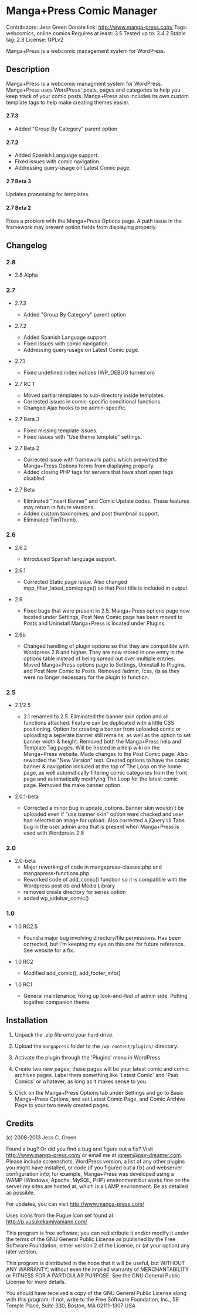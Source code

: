 # Manga+Press Comic Manager
Contributors: Jess Green
Donate link: http://www.manga-press.com/
Tags: webcomics, online comics
Requires at least: 3.5
Tested up to: 3.4.2
Stable tag: 2.8
License: GPLv2

Manga+Press is a webcomic management system for WordPress.

## Description

Manga+Press is a webcomic managment system for WordPress. Manga+Press uses WordPress' posts, pages and categories to help you 
keep track of your comic posts. Manga+Press also includes its own custom template tags to help make creating themes easier.

#### 2.7.3
   * Added "Group By Category" parent option

#### 2.7.2
   * Added Spanish Language support. 
   * Fixed issues with comic navigation.
   * Addressing query-usage on Latest Comic page.

#### 2.7 Beta 3
Updates processing for templates.

#### 2.7 Beta 2
Fixes a problem with the Manga+Press Options page. A path issue in the framework may prevent option fields from displaying properly.


## Changelog
### 2.8
   * 2.8 Alpha

### 2.7
   * 2.7.3
      * Added "Group By Category" parent option

   * 2.7.2
      * Added Spanish Language support
      * Fixed issues with comic navigation.
      * Addressing query-usage on Latest Comic page.

   * 2.7.1
      * Fixed undefined index notices (WP_DEBUG turned on)

   * 2.7 RC 1
     * Moved partial templates to sub-directory inside templates.
     * Corrected issues in comic-specific conditional functions.
     * Changed Ajax hooks to be admin-specific.

   * 2.7 Beta 3
     * Fixed missing template issues.
     * Fixed issues with "Use theme template" settings.

   * 2.7 Beta 2
     * Corrected issue with framework paths which prevented the Manga+Press Options forms from displaying properly.
     * Added closing PHP tags for servers that have short open tags disabled.

   * 2.7 Beta
     * Eliminated "Insert Banner" and Comic Update codes. These features may return in future versions.
     * Added custom taxonomies, and post thumbnail support.
     * Eliminated TimThumb.

### 2.6

   * 2.6.2
     * Introduced Spanish language support.

   * 2.6.1
     * Corrected Static page issue. Also changed mpp_filter_latest_comicpage() so that Post title is included in output.

   * 2.6
     * Fixed bugs that were present in 2.5. Manga+Press options page now located under Settings, Post New Comic page has been 
moved to Posts and Uninstall Manga+Press is located under Plugins.

   * 2.6b
     * Changed handling of plugin options so that they are compatible with Wordpress 2.8 and higher. They are now stored in one 
entry in the options table instead of being spread out over multiple entries. Moved Manga+Press options page to Settings, 
Uninstall to Plugins, and Post New Comic to Posts. Removed /admin, /css, /js as they were no longer necessary for the plugin to 
function.

### 2.5

   * 2.1/2.5
     * 2.1 renamed to 2.5. Eliminated the banner skin option and all functions attached. Feature can be duplicated with a little 
CSS positioning. Option for creating a banner from uploaded comic or uploading a seperate banner still remains, as well as the 
option to set banner width & height. Removed both the Manga+Press help and Template Tag pages. Will be hosted in a help wiki on 
the Manga+Press website. Made changes to the Post Comic page. Also reworded the "New Version" text. Created options to have the 
comic banner & navigation included at the top of The Loop on the home page, as well automatically filtering comic categories from 
the front page and automatically modifying The Loop for the latest comic page. Removed the make banner option.

   * 2.0.1-beta
     * Corrected a minor bug in update_options. Banner skin wouldn't be uploaded even if "use banner skin" option were checked and 
user had selected an image for upload. Also corrected a jQuery UI Tabs bug in the user admin area that is present when Manga+Press 
is used with Wordpress 2.8

### 2.0

   * 2.0-beta
     * Major reworking of code in mangapress-classes.php and mangapress-functions.php
     * Reworked code of add_comic() function so it is compatible with the Wordpress post db and Media Library
     * removed create directory for series option
     * added wp_sidebar_comic()

### 1.0

   * 1.0 RC2.5
     * Found a major bug involving directory/file permissions. Has been corrected, but I'm keeping my eye on this one for future 
reference. See website for a fix.

   * 1.0 RC2
     * Modified add_comic(), add_footer_info()

   * 1.0 RC1
     * General maintenance, fixing up look-and-feel of admin side. Putting together companion theme.

## Installation

1. Unpack the .zip file onto your hard drive.

2. Upload the `mangapress` folder to the `/wp-content/plugins/` directory.

3. Activate the plugin through the 'Plugins' menu in WordPress

4. Create two new pages; these pages will be your latest comic and comic archives pages. Label them something like 'Latest Comic' 
and 'Past Comics' or whatever, as long as it makes sense to you.

6. Click on the Manga+Press Options tab under Settings and go to Basic Manga+Press Options, and set Latest Comic Page, and Comic 
Archive Page to your two newly created pages.

## Credits

(c) 2008-2013 Jess C. Green

Found a bug? Or did you find a bug and figure out a fix? Visit http://www.manga-press.com/ or email me at jgreen@psy-dreamer.com. 
Please include screenshots, WordPress version, a list of any other plugins you might have installed, or code (if you figured out a 
fix) and webserver configuration info; for example, Manga+Press was developed using a WAMP (Windows, Apache, MySQL, PHP) 
environment but works fine on the server my sites are hosted at, which is a LAMP environment. Be as detailed as possible.

For updates, you can visit http://www.manga-press.com/

Uses icons from the Fugue icon set found at http://p.yusukekamiyamane.com/

This program is free software; you can redistribute it and/or modify it under the terms of the GNU General Public License as 
published by the Free Software Foundation; either version 2 of the License, or (at your option) any later version.

This program is distributed in the hope that it will be useful, but WITHOUT ANY WARRANTY; without even the implied warranty of 
MERCHANTABILITY or FITNESS FOR A PARTICULAR PURPOSE. See the GNU General Public License for more details.

You should have received a copy of the GNU General Public License along with this program; if not, write to the Free Software 
Foundation, Inc., 59 Temple Place, Suite 330, Boston, MA 02111-1307 USA
